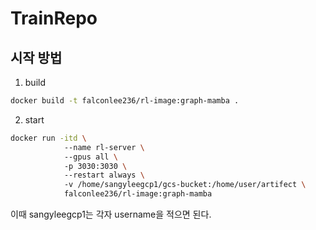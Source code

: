 # TrainRepo

## 시작 방법

1. build
```bash
docker build -t falconlee236/rl-image:graph-mamba .
```

2. start
```bash
docker run -itd \ 
            --name rl-server \ 
            --gpus all \ 
            -p 3030:3030 \ 
            --restart always \ 
            -v /home/sangyleegcp1/gcs-bucket:/home/user/artifect \ 
            falconlee236/rl-image:graph-mamba
```

이때 sangyleegcp1는 각자 username을 적으면 된다.